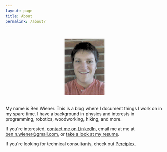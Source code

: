 ```yaml
---
layout: page
title: About
permalink: /about/
---
```


<br/>
<center>
<img src="/assets/img/photo_friendly.jpg" width="25%">
</center>
<br/>

<p>
My name is Ben Wiener. This is a blog where I document things I work on in my spare time. I have a background in physics and interests in programming, robotics, woodworking, hiking, and more.
</p>

<p>
If you're interested, <a href="https://www.linkedin.com/in/ben-wiener/" target="_blank"> contact me on LinkedIn</a>, email me at me at <a href="mailto:ben.n.wiener@gmail.com" target="_blank">ben.n.wiener@gmail.com</a>, or <a href="/assets/files/ben_wiener_resume.pdf" target="_blank"> take a look at my resume</a>.
</p>

<p>
If you're looking for technical consultants, check out <a href="http://www.perciplex.com" target="_blank">Perciplex</a>. 
</p>
